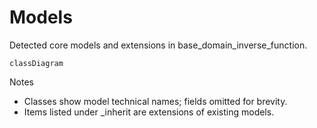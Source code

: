 # Models

Detected core models and extensions in base_domain_inverse_function.

```mermaid
classDiagram
```

Notes
- Classes show model technical names; fields omitted for brevity.
- Items listed under _inherit are extensions of existing models.
